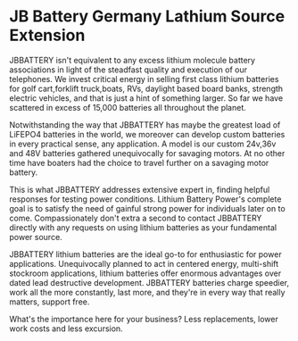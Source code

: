 # JB Battery Germany Lathium Source Extension

JBBATTERY isn't equivalent to any excess lithium molecule battery associations in light of the steadfast quality and execution of our telephones. We invest critical energy in selling first class lithium batteries for golf cart,forklift truck,boats, RVs, daylight based board banks, strength electric vehicles, and that is just a hint of something larger. So far we have scattered in excess of 15,000 batteries all throughout the planet. 

Notwithstanding the way that JBBATTERY has maybe the greatest load of LiFEPO4 batteries in the world, we moreover can develop custom batteries in every practical sense, any application. A model is our custom 24v,36v and 48V batteries gathered unequivocally for savaging motors. At no other time have boaters had the choice to travel further on a savaging motor battery. 

This is what JBBATTERY addresses extensive expert in, finding helpful responses for testing power conditions. Lithium Battery Power's complete goal is to satisfy the need of gainful strong power for individuals later on to come. Compassionately don't extra a second to contact JBBATTERY directly with any requests on using lithium batteries as your fundamental power source. 

JBBATTERY lithium batteries are the ideal go-to for enthusiastic for power applications. Unequivocally planned to act in centered energy, multi-shift stockroom applications, lithium batteries offer enormous advantages over dated lead destructive development. JBBATTERY batteries charge speedier, work all the more constantly, last more, and they're in every way that really matters, support free. 

What's the importance here for your business? Less replacements, lower work costs and less excursion.
